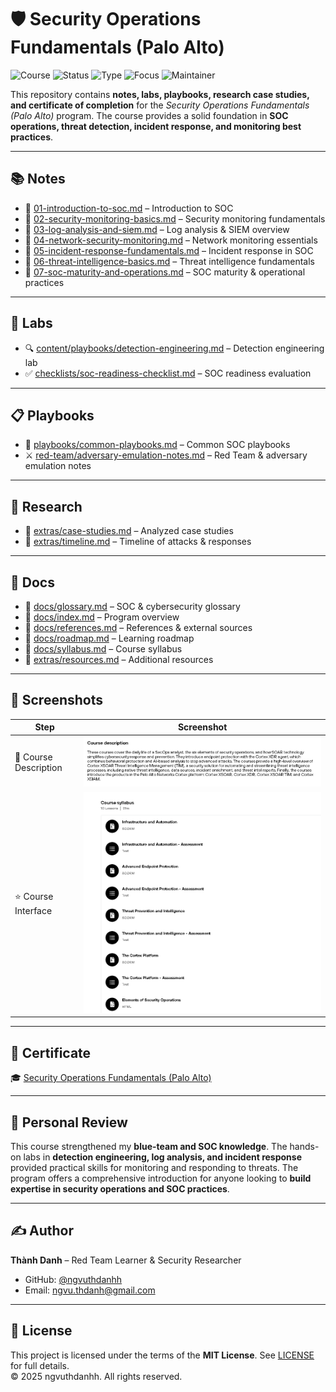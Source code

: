 # 🛡️ Security Operations Fundamentals (Palo Alto)

![Course](https://img.shields.io/badge/Palo%20Alto-Security%20Operations%20Fundamentals-darkblue?style=flat-square&logo=paloalto)
![Status](https://img.shields.io/badge/Status-Completed-brightgreen?style=flat-square&logo=verizon)
![Type](https://img.shields.io/badge/Type-Learning%20Project-orange?style=flat-square&logo=notion)
![Focus](https://img.shields.io/badge/Focus-Blue%20Team%20&%20SOC-informational?style=flat-square&logo=defender)
![Maintainer](https://img.shields.io/badge/Maintainer-Thành%20Danh-blueviolet?style=flat-square&logo=github)

This repository contains **notes, labs, playbooks, research case studies, and certificate of completion** for the *Security Operations Fundamentals (Palo Alto)* program. The course provides a solid foundation in **SOC operations, threat detection, incident response, and monitoring best practices**.

---

## 📚 Notes
- 📄 [01-introduction-to-soc.md](./notes/01-introduction-to-soc.md) – Introduction to SOC
- 📄 [02-security-monitoring-basics.md](./notes/02-security-monitoring-basics.md) – Security monitoring fundamentals
- 📄 [03-log-analysis-and-siem.md](./notes/03-log-analysis-and-siem.md) – Log analysis & SIEM overview
- 📄 [04-network-security-monitoring.md](./notes/04-network-security-monitoring.md) – Network monitoring essentials
- 📄 [05-incident-response-fundamentals.md](./notes/05-incident-response-fundamentals.md) – Incident response in SOC
- 📄 [06-threat-intelligence-basics.md](./notes/06-threat-intelligence-basics.md) – Threat intelligence fundamentals
- 📄 [07-soc-maturity-and-operations.md](./notes/07-soc-maturity-and-operations.md) – SOC maturity & operational practices

---

## 🧪 Labs
- 🔍 [content/playbooks/detection-engineering.md](./content/playbooks/detection-engineering.md) – Detection engineering lab
- ✅ [checklists/soc-readiness-checklist.md](./checklists/soc-readiness-checklist.md) – SOC readiness evaluation

---

## 📋 Playbooks
- 📄 [playbooks/common-playbooks.md](./playbooks/common-playbooks.md) – Common SOC playbooks
- ⚔️ [red-team/adversary-emulation-notes.md](./red-team/adversary-emulation-notes.md) – Red Team & adversary emulation notes

---

## 🔬 Research
- 📑 [extras/case-studies.md](./extras/case-studies.md) – Analyzed case studies
- 📆 [extras/timeline.md](./extras/timeline.md) – Timeline of attacks & responses

---

## 📖 Docs
- 📘 [docs/glossary.md](./docs/glossary.md) – SOC & cybersecurity glossary
- 📘 [docs/index.md](./docs/index.md) – Program overview
- 📘 [docs/references.md](./docs/references.md) – References & external sources
- 📘 [docs/roadmap.md](./docs/roadmap.md) – Learning roadmap
- 📘 [docs/syllabus.md](./docs/syllabus.md) – Course syllabus
- 📘 [extras/resources.md](./extras/resources.md) – Additional resources

---

## 📸 Screenshots

| Step | Screenshot |
|-------------------------|------------|
| 🏫 Course Description | ![](./screenshots/paloalto-description.png) |
| ⭐ Course Interface | ![](./screenshots/paloalto-course.png) |

---

## 📜 Certificate
🎓 [Security Operations Fundamentals (Palo Alto)](./cert/Security%20Operations%20Fundamentals%20Paloalto.png)

---

## 📝 Personal Review
This course strengthened my **blue-team and SOC knowledge**. The hands-on labs in **detection engineering, log analysis, and incident response** provided practical skills for monitoring and responding to threats. The program offers a comprehensive introduction for anyone looking to **build expertise in security operations and SOC practices**.

---

## ✍️ Author
**Thành Danh** – Red Team Learner & Security Researcher  

- GitHub: [@ngvuthdanhh](https://github.com/ngvuthdanhh)  
- Email: ngvu.thdanh@gmail.com  

---

## 📄 License
This project is licensed under the terms of the **MIT License**. See [LICENSE](./LICENSE) for full details.  
© 2025 ngvuthdanhh. All rights reserved.
